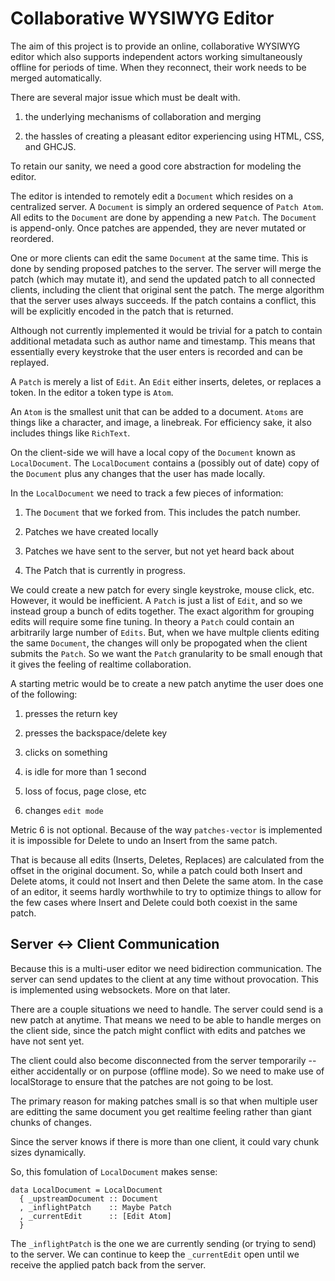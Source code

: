 Collaborative WYSIWYG Editor
============================

The aim of this project is to provide an online, collaborative WYSIWYG
editor which also supports independent actors working simultaneously
offline for periods of time. When they reconnect, their work needs to
be merged automatically.

There are several major issue which must be dealt with.

 1. the underlying mechanisms of collaboration and merging

 2. the hassles of creating a pleasant editor experiencing using
 HTML, CSS, and GHCJS.

To retain our sanity, we need a good core abstraction for modeling
the editor.

The editor is intended to remotely edit a `Document` which resides on
a centralized server. A `Document` is simply an ordered sequence of
`Patch Atom`. All edits to the `Document` are done by appending a new
`Patch`. The `Document` is append-only. Once patches are appended,
they are never mutated or reordered.

One or more clients can edit the same `Document` at the same
time. This is done by sending proposed patches to the server. The
server will merge the patch (which may mutate it), and send the
updated patch to all connected clients, including the client that
original sent the patch. The merge algorithm that the server uses
always succeeds. If the patch contains a conflict, this will be
explicitly encoded in the patch that is returned.

Although not currently implemented it would be trivial for a patch to
contain additional metadata such as author name and timestamp. This means
that essentially every keystroke that the user enters is recorded and
can be replayed.

A `Patch` is merely a list of `Edit`. An `Edit` either inserts,
deletes, or replaces a token. In the editor a token type is `Atom`.

An `Atom` is the smallest unit that can be added to a
document. `Atoms` are things like a character, and image, a
linebreak. For efficiency sake, it also includes things like
`RichText`.

On the client-side we will have a local copy of the `Document` known
as `LocalDocument`. The `LocalDocument` contains a (possibly out of
date) copy of the `Document` plus any changes that the user has made
locally.

In the `LocalDocument` we need to track a few pieces of information:

 1. The `Document` that we forked from. This includes the patch number.

 2. Patches we have created locally

 3. Patches we have sent to the server, but not yet heard back about

 4. The Patch that is currently in progress.

We could create a new patch for every single keystroke, mouse
click, etc. However, it would be inefficient. A `Patch` is just a list
of `Edit`, and so we instead group a bunch of edits together. The
exact algorithm for grouping edits will require some fine tuning. In
theory a `Patch` could contain an arbitrarily large number of
`Edits`. But, when we have multple clients editing the same
`Document`, the changes will only be propogated when the client
submits the `Patch`. So we want the `Patch` granularity to be small
enough that it gives the feeling of realtime collaboration.

A starting metric would be to create a new patch anytime the user does
one of the following:

 1. presses the return key

 2. presses the backspace/delete key

 3. clicks on something

 4. is idle for more than 1 second

 5. loss of focus, page close, etc

 6. changes `edit mode`

Metric 6 is not optional. Because of the way `patches-vector` is
implemented it is impossible for Delete to undo an Insert from the
same patch.

That is because all edits (Inserts, Deletes, Replaces) are calculated
from the offset in the original document. So, while a patch could both
Insert and Delete atoms, it could not Insert and then Delete the same
atom. In the case of an editor, it seems hardly worthwhile to try to
optimize things to allow for the few cases where Insert and Delete
could both coexist in the same patch.

Server <-> Client Communication
-------------------------------

Because this is a multi-user editor we need bidirection
communication. The server can send updates to the client at any time
without provocation. This is implemented using websockets. More on
that later.

There are a couple situations we need to handle. The server could send
is a new patch at anytime. That means we need to be able to handle
merges on the client side, since the patch might conflict with edits
and patches we have not sent yet.

The client could also become disconnected from the server temporarily
-- either accidentally or on purpose (offline mode). So we need to
make use of localStorage to ensure that the patches are not going to
be lost.

The primary reason for making patches small is so that when multiple
user are editting the same document you get realtime feeling rather
than giant chunks of changes.

Since the server knows if there is more than one client, it could vary
chunk sizes dynamically.

So, this fomulation of `LocalDocument` makes sense:

    data LocalDocument = LocalDocument
      { _upstreamDocument :: Document
      , _inflightPatch    :: Maybe Patch
      , _currentEdit      :: [Edit Atom]
      }

The `_inflightPatch` is the one we are currently sending (or trying to
send) to the server. We can continue to keep the `_currentEdit` open
until we receive the applied patch back from the server.
